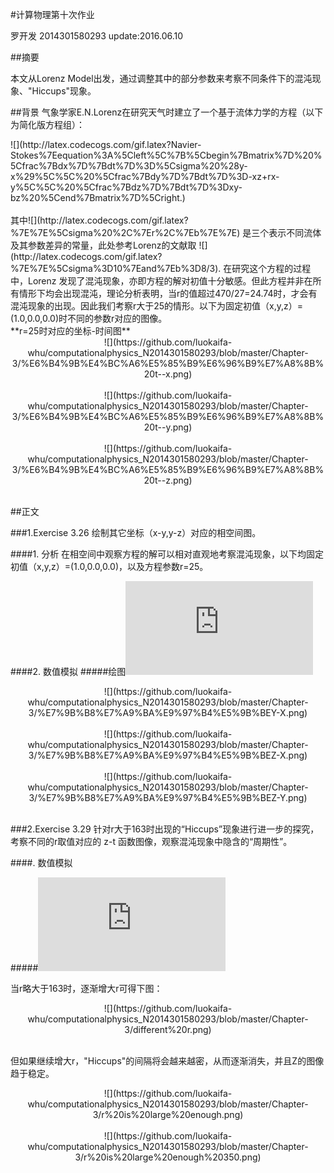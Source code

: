 #计算物理第十次作业

罗开发  2014301580293  update:2016.06.10

##摘要

本文从Lorenz Model出发，通过调整其中的部分参数来考察不同条件下的混沌现象、"Hiccups"现象。

##背景
气象学家E.N.Lorenz在研究天气时建立了一个基于流体力学的方程（以下为简化版方程组）：<br/>
<div ailgn=center>![](http://latex.codecogs.com/gif.latex?Navier-Stokes%7Eequation%3A%5Cleft%5C%7B%5Cbegin%7Bmatrix%7D%20%5Cfrac%7Bdx%7D%7Bdt%7D%3D%5Csigma%20%28y-x%29%5C%5C%20%5Cfrac%7Bdy%7D%7Bdt%7D%3D-xz&plus;rx-y%5C%5C%20%5Cfrac%7Bdz%7D%7Bdt%7D%3Dxy-bz%20%5Cend%7Bmatrix%7D%5Cright.)</div><br/>
其中![](http://latex.codecogs.com/gif.latex?%7E%7E%5Csigma%20%2C%7Er%2C%7Eb%7E%7E) 是三个表示不同流体及其参数差异的常量，此处参考Lorenz的文献取
![](http://latex.codecogs.com/gif.latex?%7E%7E%5Csigma%3D10%7Eand%7Eb%3D8/3).
在研究这个方程的过程中，Lorenz 发现了混沌现象，亦即方程的解对初值十分敏感。但此方程并非在所有情形下均会出现混沌，理论分析表明，当r的值超过470/27=24.74时，才会有混沌现象的出现。因此我们考察r大于25的情形。以下为固定初值（x,y,z）=(1.0,0.0,0.0)时不同的参数r对应的图像。<br/>
**r=25时对应的坐标-时间图**
<div align=center>![](https://github.com/luokaifa-whu/computationalphysics_N2014301580293/blob/master/Chapter-3/%E6%B4%9B%E4%BC%A6%E5%85%B9%E6%96%B9%E7%A8%8B%20t--x.png)</div><br/>
<div align=center>![](https://github.com/luokaifa-whu/computationalphysics_N2014301580293/blob/master/Chapter-3/%E6%B4%9B%E4%BC%A6%E5%85%B9%E6%96%B9%E7%A8%8B%20t--y.png)</div><br/>
<div align=center>![](https://github.com/luokaifa-whu/computationalphysics_N2014301580293/blob/master/Chapter-3/%E6%B4%9B%E4%BC%A6%E5%85%B9%E6%96%B9%E7%A8%8B%20t--z.png)</div><br/>

##正文

###1.Exercise 3.26
绘制其它坐标（x-y,y-z）对应的相空间图。

####1. 分析
在相空间中观察方程的解可以相对直观地考察混沌现象，以下均固定初值（x,y,z）=(1.0,0.0,0.0)，以及方程参数r=25。

####2. 数值模拟
#####绘图![代码在此](https://github.com/luokaifa-whu/computationalphysics_N2014301580293/blob/master/Chapter-3/Lorenz-Equation.py)
<div align=center>![](https://github.com/luokaifa-whu/computationalphysics_N2014301580293/blob/master/Chapter-3/%E7%9B%B8%E7%A9%BA%E9%97%B4%E5%9B%BEY-X.png)</div><br/>
<div align=center>![](https://github.com/luokaifa-whu/computationalphysics_N2014301580293/blob/master/Chapter-3/%E7%9B%B8%E7%A9%BA%E9%97%B4%E5%9B%BEZ-X.png)</div><br/>
<div align=center>![](https://github.com/luokaifa-whu/computationalphysics_N2014301580293/blob/master/Chapter-3/%E7%9B%B8%E7%A9%BA%E9%97%B4%E5%9B%BEZ-Y.png)</div><br/>

###2.Exercise 3.29
针对r大于163时出现的“Hiccups”现象进行进一步的探究，考察不同的r取值对应的 z-t 函数图像，观察混沌现象中隐含的“周期性”。

####. 数值模拟

#####![代码在此](https://github.com/luokaifa-whu/computationalphysics_N2014301580293/blob/master/Chapter-3/the%20codes%20of%20exercise%203.29%20.py)

当r略大于163时，逐渐增大r可得下图：<br/>

<div align=center>![](https://github.com/luokaifa-whu/computationalphysics_N2014301580293/blob/master/Chapter-3/different%20r.png)</div><br/>

但如果继续增大r，"Hiccups"的间隔将会越来越密，从而逐渐消失，并且Z的图像趋于稳定。<br/>
<div align=center>![](https://github.com/luokaifa-whu/computationalphysics_N2014301580293/blob/master/Chapter-3/r%20is%20large%20enough.png)</div><br/>
<div align=center>![](https://github.com/luokaifa-whu/computationalphysics_N2014301580293/blob/master/Chapter-3/r%20is%20large%20enough%20350.png)</div><br/>
